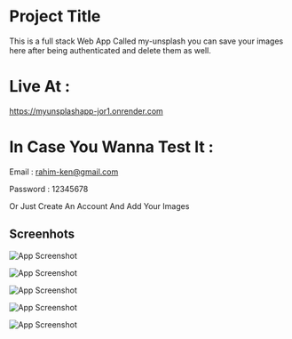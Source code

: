 
# Project Title
This is a full stack Web App Called my-unsplash you can save your images here after being authenticated and delete them as well.

# Live At :
https://myunsplashapp-jor1.onrender.com

# In Case You Wanna Test It :
Email : rahim-ken@gmail.com

Password : 12345678

Or Just Create An Account And Add Your Images


## Screenhots
![App Screenshot](https://www.linkpicture.com/q/Capture-d-ecran_20230216_115800.png)

![App Screenshot](https://www.linkpicture.com/q/Capture-d-ecran_20230216_115720.png)

![App Screenshot](https://www.linkpicture.com/q/Capture-d-ecran_20230216_115517.png)

![App Screenshot](https://www.linkpicture.com/q/Capture-d-ecran_20230216_115655.png)

![App Screenshot](https://www.linkpicture.com/q/Capture-d-ecran_20230216_115602.png)


